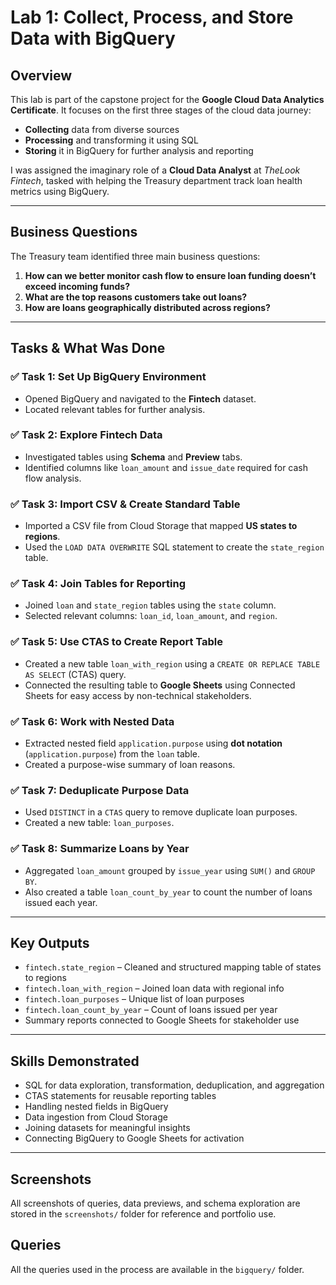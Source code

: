 # Lab 1: Collect, Process, and Store Data with BigQuery

## Overview
This lab is part of the capstone project for the **Google Cloud Data Analytics Certificate**. It focuses on the first three stages of the cloud data journey:
- **Collecting** data from diverse sources
- **Processing** and transforming it using SQL
- **Storing** it in BigQuery for further analysis and reporting

I was assigned the imaginary role of a **Cloud Data Analyst** at *TheLook Fintech*, tasked with helping the Treasury department track loan health metrics using BigQuery.

---

## Business Questions
The Treasury team identified three main business questions:
1. **How can we better monitor cash flow to ensure loan funding doesn’t exceed incoming funds?**
2. **What are the top reasons customers take out loans?**
3. **How are loans geographically distributed across regions?**

---

## Tasks & What Was Done

### ✅ Task 1: Set Up BigQuery Environment
- Opened BigQuery and navigated to the **Fintech** dataset.
- Located relevant tables for further analysis.

### ✅ Task 2: Explore Fintech Data
- Investigated tables using **Schema** and **Preview** tabs.
- Identified columns like `loan_amount` and `issue_date` required for cash flow analysis.

### ✅ Task 3: Import CSV & Create Standard Table
- Imported a CSV file from Cloud Storage that mapped **US states to regions**.
- Used the `LOAD DATA OVERWRITE` SQL statement to create the `state_region` table.

### ✅ Task 4: Join Tables for Reporting
- Joined `loan` and `state_region` tables using the `state` column.
- Selected relevant columns: `loan_id`, `loan_amount`, and `region`.

### ✅ Task 5: Use CTAS to Create Report Table
- Created a new table `loan_with_region` using a `CREATE OR REPLACE TABLE AS SELECT` (CTAS) query.
- Connected the resulting table to **Google Sheets** using Connected Sheets for easy access by non-technical stakeholders.

### ✅ Task 6: Work with Nested Data
- Extracted nested field `application.purpose` using **dot notation** (`application.purpose`) from the `loan` table.
- Created a purpose-wise summary of loan reasons.

### ✅ Task 7: Deduplicate Purpose Data
- Used `DISTINCT` in a `CTAS` query to remove duplicate loan purposes.
- Created a new table: `loan_purposes`.

### ✅ Task 8: Summarize Loans by Year
- Aggregated `loan_amount` grouped by `issue_year` using `SUM()` and `GROUP BY`.
- Also created a table `loan_count_by_year` to count the number of loans issued each year.

---

## Key Outputs
- `fintech.state_region` – Cleaned and structured mapping table of states to regions
- `fintech.loan_with_region` – Joined loan data with regional info
- `fintech.loan_purposes` – Unique list of loan purposes
- `fintech.loan_count_by_year` – Count of loans issued per year
- Summary reports connected to Google Sheets for stakeholder use

---

## Skills Demonstrated
- SQL for data exploration, transformation, deduplication, and aggregation
- CTAS statements for reusable reporting tables
- Handling nested fields in BigQuery
- Data ingestion from Cloud Storage
- Joining datasets for meaningful insights
- Connecting BigQuery to Google Sheets for activation

---

## Screenshots
All screenshots of queries, data previews, and schema exploration are stored in the `screenshots/` folder for reference and portfolio use.


## Queries
All the queries used in the process are available in the `bigquery/` folder.
